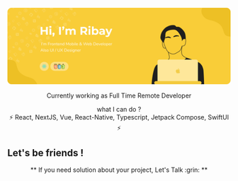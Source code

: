 <p align="center"><img src="Bayu Header 2.png" width="800px" /></p>

<p align="center">Currently working as Full Time Remote Developer <br/>

<p align="center">what I can do ?<br/> 
⚡ React, NextJS, Vue, React-Native, Typescript, Jetpack Compose, SwiftUI ⚡ <br />
</p>


## Let's be friends !
<!-- <img src="https://img.icons8.com/dusk/64/000000/twitter.png" width="20"/>   [Twitter](https://twitter.com/rbayuokt) <br/> -->
<!-- <img src="https://img.icons8.com/dusk/64/000000/facebook.png" width="20"/>   [Facebook](https://www.facebook.com/RizkybayuCheater) <br/> -->
<!-- <img src="https://img.icons8.com/dusk/64/000000/dribbble.png" width="20"/>   [Dribbble](https://dribbble.com/rbayuokt_) <br/> -->
<!-- <img src="https://img.icons8.com/dusk/64/000000/linkedin.png" width="20"/>   [Linked.in](http://linked.in/rbayuokt) <br/> -->
<!-- <img src="https://img.icons8.com/dusk/64/000000/gmail.png" width="20"/>  [Gmail](mailto:rizkybayuoktavian?subject=Let's%20Talk) -->

<p align="center"> ** If you need solution about your project, Let's Talk :grin: ** </p>
<!-- <p align="center">:sun_with_face:  https://hello-ribay.netlify.app/ :sun_with_face: </p> -->
